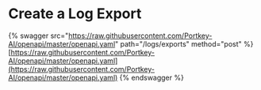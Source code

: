 # Create a Log Export

{% swagger src="https://raw.githubusercontent.com/Portkey-AI/openapi/master/openapi.yaml" path="/logs/exports" method="post" %}
[https://raw.githubusercontent.com/Portkey-AI/openapi/master/openapi.yaml](https://raw.githubusercontent.com/Portkey-AI/openapi/master/openapi.yaml)
{% endswagger %}
